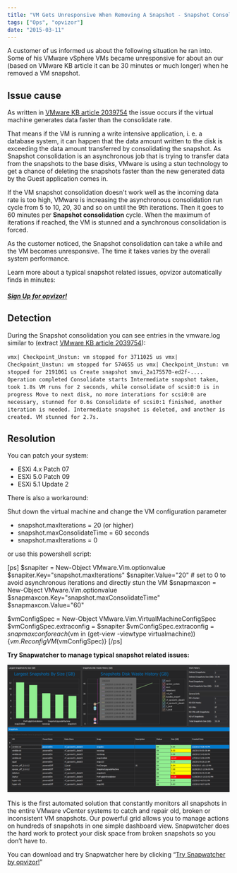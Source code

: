 ```yaml
---
title: "VM Gets Unresponsive When Removing A Snapshot - Snapshot Consolidation"
tags: ["Ops", "opvizor"]
date: "2015-03-11"
---
```


A customer of us informed us about the following situation he ran into. Some of his VMware vSphere VMs became unresponsive for about an our (based on VMware KB article it can be 30 minutes or much longer) when he removed a VM snapshot.

## Issue cause

As written in [VMware KB article 2039754](http://kb.vmware.com/selfservice/microsites/search.do?language=en_US&cmd=displayKC&externalId=2039754) the issue occurs if the virtual machine generates data faster than the consolidate rate.

That means if the VM is running a write intensive application, i. e. a database system, it can happen that the data amount written to the disk is exceeding the data amount transferred by consolidating the snapshot. As Snapshot consolidation is an asynchronous job that is trying to transfer data from the snapshots to the base disks, VMware is using a stun technology to get a chance of deleting the snapshots faster than the new generated data by the Guest application comes in.

If the VM snapshot consolidation doesn't work well as the incoming data rate is too high, VMware is increasing the asynchronous consolidation run cycle from 5 to 10, 20, 30 and so on until the 9th iterations. Then it goes to 60 minutes per **Snapshot consolidation** cycle. When the maximum of iterations if reached, the VM is stunned and a synchronous consolidation is forced.

As the customer noticed, the Snapshot consolidation can take a while and the VM becomes unresponsive. The time it takes varies by the overall system performance.

Learn more about a typical snapshot related issues, opvizor automatically finds in minutes:

##### [**Sign Up for opvizor!**](/register)

## Detection

During the Snapshot consolidation you can see entries in the vmware.log similar to (extract [VMware KB article 2039754](http://kb.vmware.com/selfservice/microsites/search.do?language=en_US&cmd=displayKC&externalId=2039754)):

`vmx| Checkpoint_Unstun: vm stopped for 3711025 us vmx| Checkpoint_Unstun: vm stopped for 574655 us vmx| Checkpoint_Unstun: vm stopped for 2191061 us Create snapshot smvi_2a175570-ed2f-.... Operation completed Consolidate starts Intermediate snapshot taken, took 1.8s VM runs for 2 seconds, while consolidate of scsi0:0 is in progress Move to next disk, no more interations for scsi0:0 are necessary, stunned for 0.6s Consolidate of scsi0:1 finished, another iteration is needed. Intermediate snapshot is deleted, and another is created. VM stunned for 2.7s.`

## Resolution

You can patch your system:

- ESXi 4.x Patch 07
- ESXi 5.0 Patch 09
- ESXi 5.1 Update 2

There is also a workaround:

Shut down the virtual machine and change the VM configuration parameter

- snapshot.maxIterations = 20 (or higher)
- snapshot.maxConsolidateTime = 60 seconds
- snapshot.maxIterations = 0

or use this powershell script:

\[ps\] $snapiter = New-Object VMware.Vim.optionvalue $snapiter.Key="snapshot.maxIterations" $snapiter.Value="20" # set to 0 to avoid asynchronous iterations and directly stun the VM $snapmaxcon = New-Object VMware.Vim.optionvalue $snapmaxcon.Key="snapshot.maxConsolidateTime" $snapmaxcon.Value="60"

$vmConfigSpec = New-Object VMware.Vim.VirtualMachineConfigSpec $vmConfigSpec.extraconfig = $snapiter $vmConfigSpec.extraconfig = $snapmaxcon foreach($vm in (get-view -viewtype virtualmachine)){$vm.ReconfigVM($vmConfigSpec)} \[/ps\]

**Try Snapwatcher to manage typical snapshot related issues:**

[![opvizor Snapwatcher - Say Goodbye to inconsistent VM Snapshots](/images/blog/snapwatcher_2.png)](https://www.opvizor.com/wp-content/uploads/2015/02/snapwatcher_2.png)

This is the first automated solution that constantly monitors all snapshots in the entire VMware vCenter systems to catch and repair old, broken or inconsistent VM snapshots. Our powerful grid allows you to manage actions on hundreds of snapshots in one simple dashboard view. Snapwatcher does the hard work to protect your disk space from broken snapshots so you don’t have to.

You can download and try Snapwatcher here by clicking “[Try Snapwatcher by opvizor!](http://try.opvizor.com/snapwatcher)”
